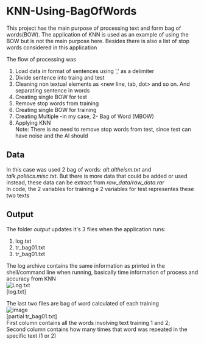 # KNN-Using-BagOfWords
This project has the main purpose of processing text and form bag of words(BOW). The application of KNN is used as an example of using the BOW but is not the main purpose here. Besides there is also a list of stop words considered in this application


The flow of processing was  
1. Load data in format of sentences using ',' as a delimiter  
2. Divide sentence into traing and test  
3. Cleaning non textual elements as <new line, tab, dot> and so on. And separating sentence in words  
4. Creating single BOW for test  
5. Remove stop words from training  
6. Creating single BOW for training  
7. Creating Multiple -in my case, 2- Bag of Word (MBOW)  
8. Applying KNN  
Note: There is no need to remove stop words from test, since test can have noise and the AI should 


## Data  
In this case was used 2 bag of words: *alt.altheism.txt* and *talk.politics.misc.txt*. But there is more data that could be added or used instead, these data can be extract from *raw_data/raw_data.rar*  
In code, the 2 variables for training e 2 variables for test representes these two texts


## Output
The folder *output* updates it's 3 files when the application runs:  
1. log.txt  
2. tr_bag01.txt  
3. tr_bag01.txt  

The log archive contains the same information as printed in the shell/command line when running, basically time information of process and accuracy from KNN  
![Log.txt](https://user-images.githubusercontent.com/38757175/193178148-e8adedbe-c712-4e2c-b0af-4fa26f1a798f.png)  
[log.txt]

The last two files are bag of word calculated of each training  
![image](https://user-images.githubusercontent.com/38757175/193178931-d57dcbe1-aeb5-4597-9039-e00089a29401.png)   
[partial tr_bag01.txt]  
First column contains all the words involving text training 1 and 2;  
Second column contains how many times that word was repeated in the specific text (1 or 2)
